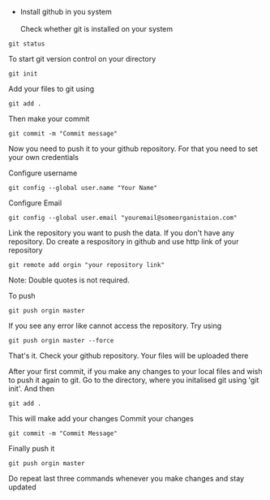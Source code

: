 - Install github in you system<br><br>
Check whether git is installed on your system
```
git status
```
To start git version control on your directory
```
git init
```
Add your files to git using
```
git add .
```
Then make your commit

```
git commit -m "Commit message"
```
Now you need to push it to your github repository. For that you need to set your own credentials

Configure username
```
git config --global user.name "Your Name"
```
Configure Email
```
git config --global user.email "youremail@someorganistaion.com"
```
Link the repository you want to push the data. If you don't have any repository. Do create a respository in github and use http link of your repository

```
git remote add orgin "your repository link"
```
Note: Double quotes is not required.

To push
```
git push orgin master
```

If you see any error like cannot access the repository. Try using
```
git push orgin master --force
```

That's it. Check your github repository. Your files will be uploaded there

After your first commit, if you make any changes to your local files and wish to push it again to git.
Go to the directory, where you initalised git using 'git init'. And then
```
git add .
```
This will make add your changes
Commit your changes

```
git commit -m "Commit Message"
```
Finally push it
```
git push orgin master
```
Do repeat last three commands whenever you make changes and stay updated
